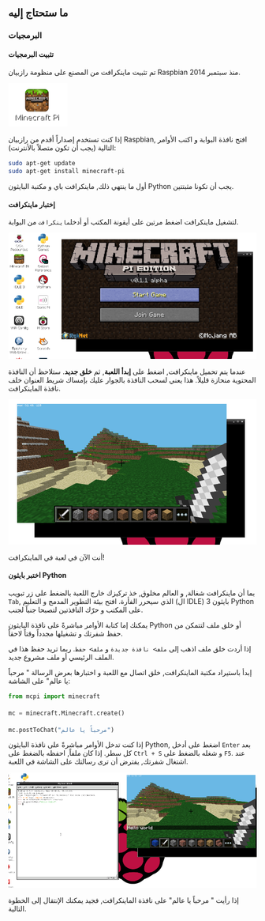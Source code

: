 ## ما ستحتاج إليه

### البرمجيات

#### تثبيت البرمجيات

تم تثبيت ماينكرافت من المصنع على منظومة رازبيان Raspbian منذ سبتمبر 2014.

![أيقونة المكتب ماينكرافت باي Minecraft Pi](images/minecraft-pi-shortcut.png)

إذا كنت تستخدم إصداراً أقدم من رازبيان Raspbian, افتح نافذة البوابة و اكتب الأوامر التالية (يجب أن تكون متصلاً بالأنترنت):

```bash
sudo apt-get update
sudo apt-get install minecraft-pi
```

أول ما ينتهي ذلك, ماينكرافت باي و مكتبة البايثون Python يجب أن تكونا مثبتتين.

#### إختبار ماينكرافت

لتشغيل ماينكرافت اضغط مرتين على أيقونة المكتب أو أدخل`ماينكرافت` من البوابة.

![](images/mcpi-start.png)

عندما يتم تحميل ماينكرافت, اضغط على **إبدأ اللعبة**, ثم **خلق جديد**. ستلاحظ أن النافذة المحتوية منحازة قليلاً. هذا يعني لسحب النافذة بالجوار عليك بإمساك شريط العنوان خلف نافذة الماينكرافت.

![](images/mcpi-game.png)

أنت الآن في لعبة في الماينكرافت!

#### اختبر بايثون Python

بما أن ماينكرافت شغالة, و العالم مخلوق, خذ تركيزك خارج اللعبة بالضغط على زر تبويب `Tab`, الذي سيحرر الفأرة. افتح بيئة التطوير المدمج و التعليم (ال IDLE) بايثون 3 Python على المكتب و حرّك النافذتين لتصبحا جنباً لجنب.

يمكنك إما كتابة الأوامر مباشرةً على نافذة البايثون Python أو خلق ملف لتتمكن من حفظ شفرتك و تشغيلها مجدداً وقتاً لاحقاً.

إذا أردت خلق ملف اذهب إلى `ملف> نافذة جديدة` و `ملف> حفظ`. ربما تريد حفظ هذا في الملف الرئيسي أو ملف مشروع جديد.

إبدأ باستيراد مكتبة الماينكرافت, خلق اتصال مع اللعبة و اختبارها بعرض الرسالة " مرحباً يا عالم" على الشاشة:

```python
from mcpi import minecraft

mc = minecraft.Minecraft.create()

mc.postToChat("مرحباً يا عالم")
```

إذا كنت تدخل الأوامر مباشرةً على نافذة البايثون Python, اضغط على أدخل `Enter` بعد كل سطر. إذا كان ملفاً, احفظه بالضغط على `Ctrl + S` و شغله بالضغط على `F5`. عند اشتغال شفرتك, يفترض أن ترى رسالتك على الشاشة في اللعبة.

![](images/mcpi-idle.png)

إذا رأيت " مرحباً يا عالم" على نافذة الماينكرافت, فجيد يمكنك الإنتقال إلى الخطوة التالية.